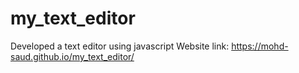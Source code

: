 # my_text_editor
Developed a text editor using javascript
Website link: https://mohd-saud.github.io/my_text_editor/

